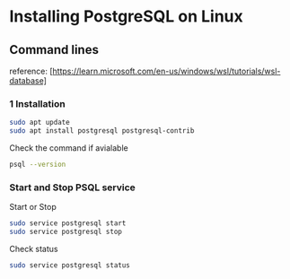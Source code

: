 # Installing PostgreSQL on Linux

## Command lines

reference: [https://learn.microsoft.com/en-us/windows/wsl/tutorials/wsl-database]

### 1 Installation

```sh
sudo apt update
sudo apt install postgresql postgresql-contrib
```

Check the command if avialable

```sh
psql --version
```

### Start and Stop PSQL service

Start or Stop
```sh
sudo service postgresql start
sudo service postgresql stop 
```

Check status
```sh
sudo service postgresql status 
```
